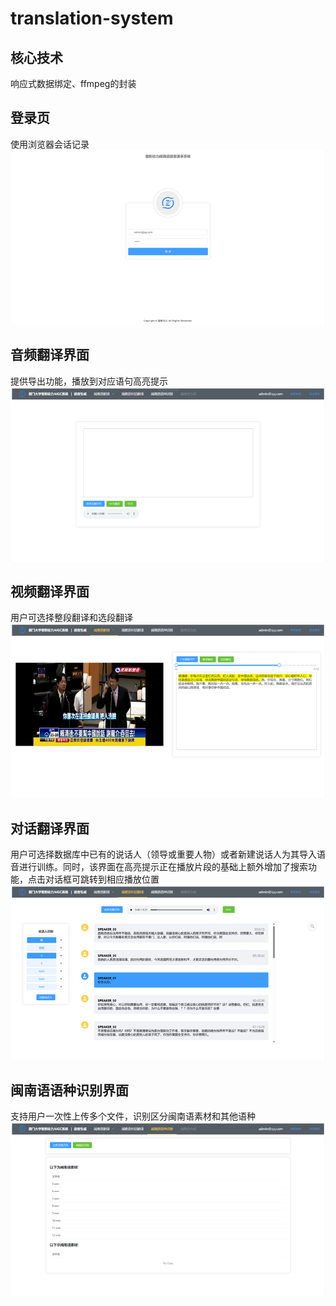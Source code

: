 # translation-system
## 核心技术
响应式数据绑定、ffmpeg的封装
## 登录页
使用浏览器会话记录
![LoginPage](./src/assets/works/图片1.png)
## 音频翻译界面
提供导出功能，播放到对应语句高亮提示
![AudioPage](./src/assets/works/图片2.png)
## 视频翻译界面
用户可选择整段翻译和选段翻译
![VideoPage](./src/assets/works/图片3.png)
## 对话翻译界面
用户可选择数据库中已有的说话人（领导或重要人物）或者新建说话人为其导入语音进行训练。同时，该界面在高亮提示正在播放片段的基础上额外增加了搜索功能，点击对话框可跳转到相应播放位置
![DialoguePage](./src/assets/works/图片4.png)
## 闽南语语种识别界面
支持用户一次性上传多个文件，识别区分闽南语素材和其他语种
![LanguagePage](./src/assets/works/图片5.png)